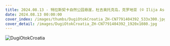 ```yaml
---
title: 2024.08.13 - 特拉斯契卡自然公园悬崖，杜吉奥托克岛，克罗地亚 (© Ilija Ascic/Shutterstock)
date: 2024.08.13 00:00:00
cover_index: /images/thumbs/DugiOtokCroatia_ZH-CN7791404392_533x300.jpg
cover_detail: /images/DugiOtokCroatia_ZH-CN7791404392_1920x1080.jpg
---
```


![DugiOtokCroatia](/images/DugiOtokCroatia_ZH-CN7791404392_1920x1080.jpg)
